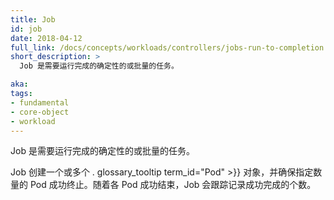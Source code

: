 ```yaml
---
title: Job
id: job
date: 2018-04-12
full_link: /docs/concepts/workloads/controllers/jobs-run-to-completion
short_description: >
  Job 是需要运行完成的确定性的或批量的任务。

aka: 
tags:
- fundamental
- core-object
- workload
---
```


<!--
---
title: Job
id: job
date: 2018-04-12
full_link: /docs/concepts/workloads/controllers/jobs-run-to-completion
short_description: >
  A finite or batch task that runs to completion.

aka: 
tags:
- fundamental
- core-object
- workload
---
-->

<!--
 A finite or batch task that runs to completion.
-->

 Job 是需要运行完成的确定性的或批量的任务。

<!--more--> 

<!--
Creates one or more . glossary_tooltip term_id="pod" >}} objects and ensures that a specified number of them successfully terminate. As Pods successfully complete, the Job tracks the successful completions.
-->

Job 创建一个或多个 . glossary_tooltip term_id="Pod" >}} 对象，并确保指定数量的 Pod 成功终止。随着各 Pod 成功结束，Job 会跟踪记录成功完成的个数。
